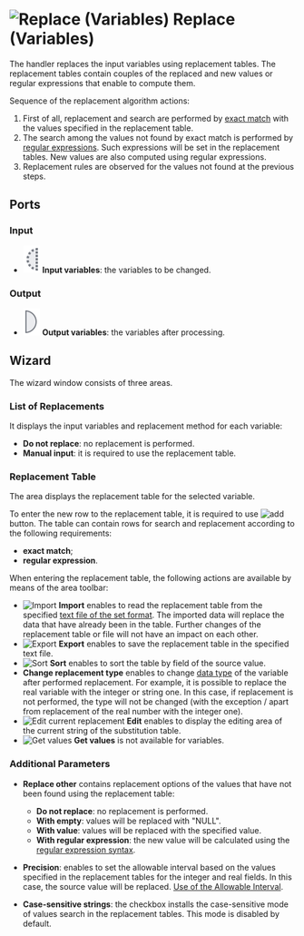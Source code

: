 # ![Replace (Variables)](../../images/icons/components/replace-variables_default.svg) Replace (Variables)

The handler replaces the input variables using replacement tables. The replacement tables contain couples of the replaced and new values or regular expressions that enable to compute them.

Sequence of the replacement algorithm actions:

1. First of all, replacement and search are performed by [exact match](../transformation/substitution/exact-match.md#zamena-po-tochnomu-sovpadeniyu) with the values specified in the replacement table.
1. The search among the values not found by exact match is performed by [regular expressions](../transformation/substitution/regexp-match.md). Such expressions will be set in the replacement tables. New values are also computed using regular expressions.
1. Replacement rules are observed for the values not found at the previous steps.

## Ports

### Input

* ![Input variables](../../images/icons/app/node/ports/inputs-optional/variable_inactive.svg) **Input variables**: the variables to be changed.

### Output

* ![Output variables](../../images/icons/app/node/ports/outputs/variable_inactive.svg) **Output variables**: the variables after processing.

## Wizard

The wizard window consists of three areas.

### List of Replacements

It displays the input variables and replacement method for each variable:

* **Do not replace**: no replacement is performed.
* **Manual input**: it is required to use the replacement table.

### Replacement Table

The area displays the replacement table for the selected variable.

To enter the new row to the replacement table, it is required to use ![add](../../images/icons/toolbar-controls/plus_default.svg) button. The table can contain rows for search and replacement according to the following requirements:

* **exact match**;
* **regular expression**.

When entering the replacement table, the following actions are available by means of the area toolbar:

* ![Import](../../images/icons/toolbar-controls/import_default.svg) **Import** enables to read the replacement table from the specified [text file of the set format](../transformation/substitution/import-tz.md). The imported data will replace the data that have already been in the table. Further changes of the replacement table or file will not have an impact on each other.
* ![Export](../../images/icons/toolbar-controls/export_default.svg) **Export** enables to save the replacement table in the specified text file.
* ![Sort](../../images/icons/toolbar-controls/sort-asc_default.svg) **Sort** enables to sort the table by field of the source value.
* **Change replacement type** enables to change [data type](../../data/datatype.md) of the variable after performed replacement. For example, it is possible to replace the real variable with the integer or string one. In this case, if replacement is not performed, the type will not be changed (with the exception / apart from replacement of the real number with the integer one).
* ![Edit current replacement](../../images/icons/toolbar-controls/edit_default.svg) **Edit** enables to display the editing area of the current string of the substitution table.
* ![Get values](../../images/icons/toolbar-controls/load-values_default.svg) **Get values** is not available for variables.

### Additional Parameters

* **Replace other** contains replacement options of the values that have not been found using the replacement table:
   * **Do not replace**: no replacement is performed.
   * **With empty**: values will be replaced with "NULL".
   * **With value**: values will be replaced with the specified value.
   * **With regular expression**: the new value will be calculated using the [regular expression syntax](../transformation/substitution/regexp-match.md).

* **Precision**: enables to set the allowable interval based on the values specified in the replacement tables for the integer and real fields. In this case, the source value will be replaced. [Use of the Allowable Interval](../transformation/substitution/exact-match.md#primenenie-dopustimogo-intervala).
* **Case-sensitive strings**: the checkbox installs the case-sensitive mode of values search in the replacement tables. This mode is disabled by default.
